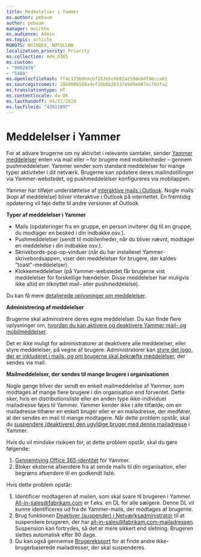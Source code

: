 ```yaml
---
title: Meddelelser i Yammer
ms.author: pebaum
author: pebaum
manager: mnirkhe
ms.audience: Admin
ms.topic: article
ROBOTS: NOINDEX, NOFOLLOW
localization_priority: Priority
ms.collection: Adm_O365
ms.custom:
- "9002878"
- "5480"
ms.openlocfilehash: ff4c13560b9cbf283e5c6b92a259debdf96cca62
ms.sourcegitcommit: 286000b588adef1bbbb28337a9d9e087ec783fa2
ms.translationtype: HT
ms.contentlocale: da-DK
ms.lasthandoff: 04/27/2020
ms.locfileid: "43911897"
---
```

# <a name="notifications-in-yammer"></a>Meddelelser i Yammer

For at advare brugerne om ny aktivitet i relevante samtaler, sender [Yammer meddelelser](https://support.microsoft.com/en-gb/office/enable-or-disable-yammer-email-and-phone-notifications-93e530e0-189f-4768-8f28-7683d48cc996) enten via mail eller – for brugere med mobilenheder – gennem pushmeddelelser. Yammer sender som standard meddelelser for mange typer aktiviteter i dit netværk. Brugerne kan opdatere deres mailindstillinger via Yammer-webstedet, og pushmeddelelser konfigureres via mobilappen. 

Yammer har tilføjet understøttelse af [interaktive mails i Outlook](https://techcommunity.microsoft.com/t5/outlook-blog/interactive-yammer-emails-in-outlook-on-the-web-are-here/ba-p/1209420). Nogle mails (kopi af meddelelse) bliver interaktive i Outlook på internettet. En fremtidig opdatering vil føje dette til andre versioner af Outlook.

**Typer af meddelelser i Yammer**

- Mails (opdateringer fra en gruppe, en person inviterer dig til en gruppe, du modtager en besked i din indbakke osv.).
- Pushmeddelelser (sendt til mobilenheder, når du bliver nævnt, modtager en meddelelse i din indbakke osv.).
- Skrivebords-pop-op-vinduer (når du har installeret Yammer-skrivebordsappen, viser den meddelelser for brugere, der kaldes "toast"-meddelelser).
- Klokkemeddelelser (på Yammer-webstedet får brugerne vist meddelelser for forskellige hændelser. Disse meddelelser har muligvis ikke altid en tilknyttet mail- eller pushmeddelelse).

Du kan få mere [detaljerede oplysninger om meddelelser](https://support.microsoft.com/en-gb/office/enable-or-disable-yammer-email-and-phone-notifications-93e530e0-189f-4768-8f28-7683d48cc996).

**Administrering af meddelelser**

Brugerne skal administrere deres egne meddelelser. Du kan finde flere oplysninger om, [hvordan du kan aktivere og deaktivere Yammer mail- og mobilmeddelser](https://support.microsoft.com/en-gb/office/enable-or-disable-yammer-email-and-phone-notifications-93e530e0-189f-4768-8f28-7683d48cc996). 

Det er ikke muligt for administratorer at deaktivere alle meddelelser, eller styre meddelelser, på vegne af brugere. Administratorer kan [styre det logo, der er inkluderet i mails, og om brugerne skal bekræfte meddelelser](https://docs.microsoft.com/yammer/configure-your-yammer-network/configure-email-and-yammer), der sendes via mail.

**Mailmeddelelser, der sendes til mange brugere i organisationen**

Nogle gange bliver der sendt en enkelt mailmeddelelse af Yammer, som modtages af mange flere brugere i din organisation end forventet. Dette sker, hvis en distributionsliste eller en anden type ikke-individuel mailadresse føjes til Yammer. Yammer kender ikke i alle tilfælde, om en mailadresse tilhører en enkelt bruger eller er en mailadresse, der medfører, at der sendes en mail til mange modtagere. Når dette problem opstår, skal du [suspendere (deaktivere) den ugyldige bruger med denne mailadresse](https://docs.microsoft.com/yammer/manage-yammer-users/add-block-or-remove-users#remove-users) i Yammer. 

Hvis du vil mindske risikoen for, at dette problem opstår, skal du gøre følgende:

1. [Gennemtving Office 365-identitet](https://docs.microsoft.com/yammer/configure-your-yammer-network/enforce-office-365-identity) for Yammer.
2. Bloker eksterne afsendere fra at sende mails til din organisation, eller begræns afsendere til en godkendt liste.

Hvis dette problem opstår:

1. Identificer modtageren af mailen, som skal svare til brugeren i Yammer. All-in-sales@fabrikam.com er f.eks. en DL for alle sælgere. Denne DL vil kunne identificeres ud fra de Yammer-mails, der modtages af brugerne.
2. Brug funktionen [Deaktiver (suspender) i Netværksadministrator](https://docs.microsoft.com/yammer/manage-yammer-users/add-block-or-remove-users#remove-users) til at suspendere brugeren, der har all-in-sales@fabrikam.com-mailadressen. Suspension kan fortrydes, så det er mere sikkert end sletning. Brugeren slettes automatisk efter 90 dage.
3. Du kan også gennemse [Brugereksport](https://docs.microsoft.com/yammer/manage-security-and-compliance/export-yammer-enterprise-data#ExportUsers) for at finde andre ikke-brugerbaserede mailadresser, der skal suspenderes.
